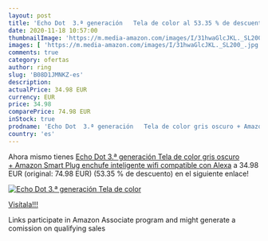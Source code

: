 ```yaml
---
layout: post
title: 'Echo Dot  3.ª generación   Tela de color al 53.35 % de descuento'
date: 2020-11-18 10:57:00
thumbnailImage: 'https://m.media-amazon.com/images/I/31hwaGlcJKL._SL200_.jpg'
images: [ 'https://m.media-amazon.com/images/I/31hwaGlcJKL._SL200_.jpg' ]
comments: true
category: ofertas
author: ring
slug: 'B08D1JMNKZ-es'
description:
actualPrice: 34.98 EUR
currency: EUR
price: 34.98
comparePrice: 74.98 EUR
inStock: true
prodname: 'Echo Dot  3.ª generación   Tela de color gris oscuro + Amazon Smart Plug  enchufe inteligente wifi   compatible con Alexa'
country: 'es'
---
```


Ahora mismo tienes [Echo Dot  3.ª generación   Tela de color gris oscuro + Amazon Smart Plug  enchufe inteligente wifi   compatible con Alexa](https://www.amazon.es/dp/B08D1JMNKZ/?tag=tolees-21) a 34.98 EUR (original: 74.98 EUR) (53.35 %  de descuento) en el siguiente enlace!

[![Echo Dot  3.ª generación   Tela de color](https://m.media-amazon.com/images/I/31hwaGlcJKL._SL200_.jpg)](https://www.amazon.es/dp/B08D1JMNKZ/?tag=tolees-21)

[Visítala!!!](https://www.amazon.es/dp/B08D1JMNKZ/?tag=tolees-21)

Links participate in Amazon Associate program and might generate a comission on qualifying sales

